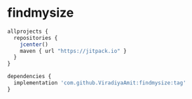 # findmysize

```javascript
allprojects {
  repositories {
    jcenter()
    maven { url "https://jitpack.io" }
  }
}

dependencies {
  implementation 'com.github.ViradiyaAmit:findmysize:tag'
}
```
